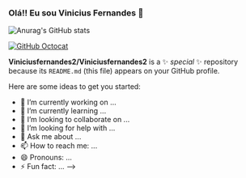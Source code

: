 ### Olá!! Eu sou Vinicius Fernandes 👋

![Anurag's GitHub stats](https://github-readme-stats.vercel.app/api?username=anuraghazra&show_icons=true&theme=dark)

[![GitHub Octocat](https://github.githubassets.com/images/modules/logos_page/Octocat.png)](https://github.com/)



**Viniciusfernandes2/Viniciusfernandes2** is a ✨ _special_ ✨ repository because its `README.md` (this file) appears on your GitHub profile.

Here are some ideas to get you started:

- 🔭 I’m currently working on ...
- 🌱 I’m currently learning ...
- 👯 I’m looking to collaborate on ...
- 🤔 I’m looking for help with ...
- 💬 Ask me about ...
- 📫 How to reach me: ...
- 😄 Pronouns: ...
- ⚡ Fun fact: ...
-->
